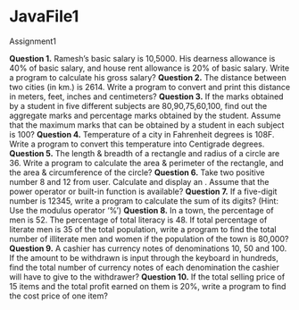 # JavaFile1
Assignment1

**Question 1.** Ramesh’s basic salary is 10,5000. His dearness allowance is 40% of basic salary, and house rent allowance is 20% 
of basic salary. Write a program to calculate his gross salary?
**Question 2.** The distance between two cities (in km.) is 2614. Write a program to convert and print this distance in 
meters, feet, inches and centimeters?
**Question 3.** If the marks obtained by a student in five different subjects are 80,90,75,60,100, find out the aggregate 
marks and percentage marks obtained by the student. Assume that the maximum marks that can be 
obtained by a student in each subject is 100?
**Question 4.** Temperature of a city in Fahrenheit degrees is 108F. Write a program to convert this temperature into 
Centigrade degrees.
**Question 5.** The length & breadth of a rectangle and radius of a circle are 36. Write a program to calculate the area 
& perimeter of the rectangle, and the area & circumference of the circle?
**Question 6.** Take two positive number 8 and 12 from user. Calculate and display an
. Assume that the power operator 
or built-in function is available?
**Question 7.** If a five-digit number is 12345, write a program to calculate the sum of its digits? (Hint: Use the modulus 
operator ‘%’)
**Question 8.** In a town, the percentage of men is 52. The percentage of total literacy is 48. If total percentage of 
literate men is 35 of the total population, write a program to find the total number of illiterate men 
and women if the population of the town is 80,000?
**Question 9.** A cashier has currency notes of denominations 10, 50 and 100. If the amount to be withdrawn is input 
through the keyboard in hundreds, find the total number of currency notes of each denomination the 
cashier will have to give to the withdrawer?
**Question 10.** If the total selling price of 15 items and the total profit earned on them is 20%, write a program to find 
the cost price of one item?
